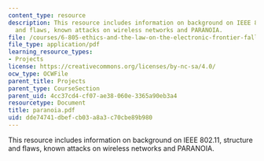 ```yaml
---
content_type: resource
description: This resource includes information on background on IEEE 802.11, structure
  and flaws, known attacks on wireless networks and PARANOIA.
file: /courses/6-805-ethics-and-the-law-on-the-electronic-frontier-fall-2005/dde74741dbefcb03a8a3c70cbe89b980_paranoia.pdf
file_type: application/pdf
learning_resource_types:
- Projects
license: https://creativecommons.org/licenses/by-nc-sa/4.0/
ocw_type: OCWFile
parent_title: Projects
parent_type: CourseSection
parent_uid: 4cc37cd4-cf07-ae38-060e-3365a90eb3a4
resourcetype: Document
title: paranoia.pdf
uid: dde74741-dbef-cb03-a8a3-c70cbe89b980
---
```

This resource includes information on background on IEEE 802.11, structure and flaws, known attacks on wireless networks and PARANOIA.